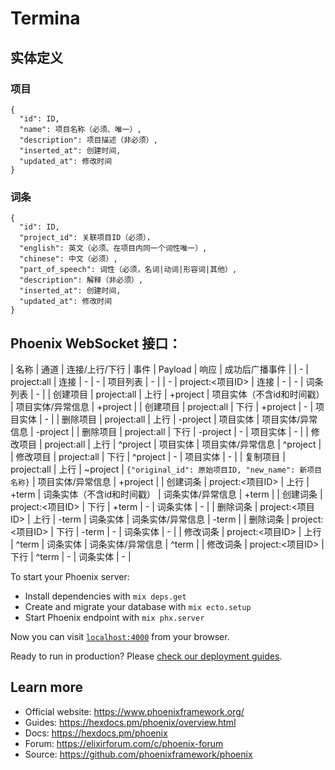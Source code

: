# Termina

## 实体定义

### 项目

```
{
  "id": ID,
  "name": 项目名称（必须、唯一）,
  "description": 项目描述（非必须）,
  "inserted_at": 创建时间,
  "updated_at": 修改时间
}
```

### 词条

```
{
  "id": ID,
  "project_id": 关联项目ID（必须），
  "english": 英文（必须、在项目内同一个词性唯一）,
  "chinese": 中文（必须）,
  "part_of_speech": 词性（必须，名词|动词|形容词|其他）,
  "description": 解释（非必须）,
  "inserted_at": 创建时间,
  "updated_at": 修改时间
}
```

## Phoenix WebSocket 接口：

| 名称 | 通道 | 连接/上行/下行 | 事件 | Payload | 响应 | 成功后广播事件 |
| - | project:all | 连接 | - | - | 项目列表 | - |
| - | project:<项目ID> | 连接 | - | - | 词条列表 | - |
| 创建项目 | project:all | 上行 | +project | 项目实体（不含id和时间戳） | 项目实体/异常信息 | +project |
| 创建项目 | project:all | 下行 | +project | - | 项目实体 | - |
| 删除项目 | project:all | 上行 | -project | 项目实体 | 项目实体/异常信息 | -project |
| 删除项目 | project:all | 下行 | -project | - | 项目实体 | - |
| 修改项目 | project:all | 上行 | ^project | 项目实体 | 项目实体/异常信息 | ^project |
| 修改项目 | project:all | 下行 | ^project | - | 项目实体 | - |
| 复制项目 | project:all | 上行 | ~project | `{"original_id": 原始项目ID, "new_name": 新项目名称}` | 项目实体/异常信息 | +project |
| 创建词条 | project:<项目ID> | 上行 | +term    | 词条实体（不含id和时间戳） | 词条实体/异常信息 | +term |
| 创建词条 | project:<项目ID> | 下行 | +term | - | 词条实体 | - |
| 删除词条 | project:<项目ID> | 上行 | -term | 词条实体 | 词条实体/异常信息 | -term |
| 删除词条 | project:<项目ID> | 下行 | -term | - | 词条实体 | - |
| 修改词条 | project:<项目ID> | 上行 | ^term | 词条实体 | 词条实体/异常信息 | ^term |
| 修改词条 | project:<项目ID> | 下行 | ^term | - | 词条实体 | - |

To start your Phoenix server:

  * Install dependencies with `mix deps.get`
  * Create and migrate your database with `mix ecto.setup`
  * Start Phoenix endpoint with `mix phx.server`

Now you can visit [`localhost:4000`](http://localhost:4000) from your browser.

Ready to run in production? Please [check our deployment guides](https://hexdocs.pm/phoenix/deployment.html).

## Learn more

  * Official website: https://www.phoenixframework.org/
  * Guides: https://hexdocs.pm/phoenix/overview.html
  * Docs: https://hexdocs.pm/phoenix
  * Forum: https://elixirforum.com/c/phoenix-forum
  * Source: https://github.com/phoenixframework/phoenix

